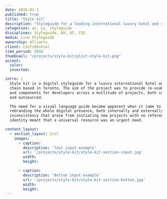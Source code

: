 ```yaml
---
date: 2016-01-1
published: true
title: "Style kit"
description: "Styleguide for a leading international luxury hotel and resort chain"
categories: ux, ui, styleguide
disciplines: Styleguide, UX, UI, CSS
media: Live Styleguide
ownership: Alliants
client: Confidential
time_period: 2016
thumbnail: "/projects/style-kit/plist-style-kit.png"
accent:
  color:
  inverted:

intro: |
  Style kit is a digital styleguide for a luxury international hotel and resort
  chain based in Toronto. The aim of the project was to provide re-usable styles
  and components for developers across a multitude of projects, both internal
  and outsourced.

  The need for a visual language guide became apparent when it came to
  rebranding the whole digital presence, both internally and externally. The
  inconsistency that arose from initiating new projects with no reference for
  identity meant that a universal resource was an urgent need.

content_layout:
  - section_layout: 2col
    images:
      - caption:
        description: 'Text input example'
        url: '/projects/style-kit/style-kit-section-input.jpg'
        width:
        height:

      - caption:
        description: 'Button input example'
        url: '/projects/style-kit/style-kit-section-button.jpg'
        width:
        height:
---
```

